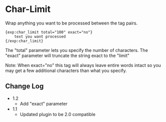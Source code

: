 # Char-Limit

Wrap anything you want to be processed between the tag pairs.

	{exp:char_limit total="100" exact="no"}
		text you want processed
	{/exp:char_limit}

The "total" parameter lets you specify the number of characters.
The "exact" parameter will truncate the string exact to the "limit"

Note: When exact="no" this tag will always leave entire words intact so you may get a few additional characters than what you specify.

## Change Log

- 1.2
	- Add "exact" parameter
- 1.1
	- Updated plugin to be 2.0 compatible
